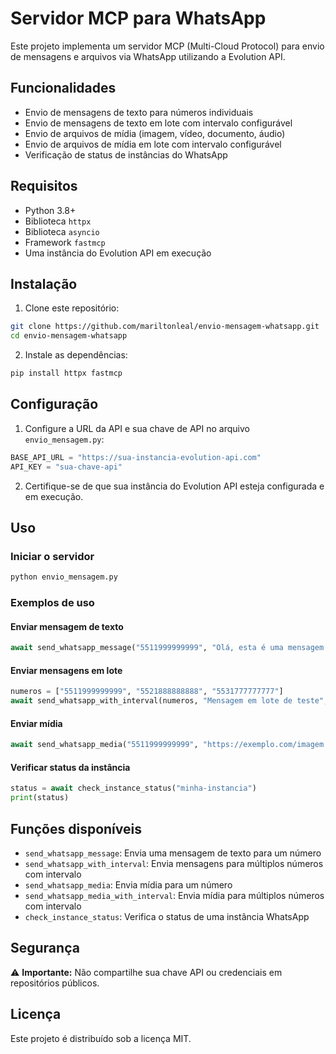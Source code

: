 # Servidor MCP para WhatsApp

Este projeto implementa um servidor MCP (Multi-Cloud Protocol) para envio de mensagens e arquivos via WhatsApp utilizando a Evolution API.

## Funcionalidades

- Envio de mensagens de texto para números individuais
- Envio de mensagens de texto em lote com intervalo configurável
- Envio de arquivos de mídia (imagem, vídeo, documento, áudio)
- Envio de arquivos de mídia em lote com intervalo configurável
- Verificação de status de instâncias do WhatsApp

## Requisitos

- Python 3.8+
- Biblioteca `httpx`
- Biblioteca `asyncio`
- Framework `fastmcp`
- Uma instância do Evolution API em execução

## Instalação

1. Clone este repositório:
```bash
git clone https://github.com/mariltonleal/envio-mensagem-whatsapp.git
cd envio-mensagem-whatsapp
```

2. Instale as dependências:
```bash
pip install httpx fastmcp
```

## Configuração

1. Configure a URL da API e sua chave de API no arquivo `envio_mensagem.py`:
```python
BASE_API_URL = "https://sua-instancia-evolution-api.com"
API_KEY = "sua-chave-api"
```

2. Certifique-se de que sua instância do Evolution API esteja configurada e em execução.

## Uso

### Iniciar o servidor

```bash
python envio_mensagem.py
```

### Exemplos de uso

#### Enviar mensagem de texto

```python
await send_whatsapp_message("5511999999999", "Olá, esta é uma mensagem de teste!", "minha-instancia")
```

#### Enviar mensagens em lote

```python
numeros = ["5511999999999", "5521888888888", "5531777777777"]
await send_whatsapp_with_interval(numeros, "Mensagem em lote de teste", "minha-instancia", interval_seconds=5)
```

#### Enviar mídia

```python
await send_whatsapp_media("5511999999999", "https://exemplo.com/imagem.jpg", "image", "minha-instancia")
```

#### Verificar status da instância

```python
status = await check_instance_status("minha-instancia")
print(status)
```

## Funções disponíveis

- `send_whatsapp_message`: Envia uma mensagem de texto para um número
- `send_whatsapp_with_interval`: Envia mensagens para múltiplos números com intervalo
- `send_whatsapp_media`: Envia mídia para um número
- `send_whatsapp_media_with_interval`: Envia mídia para múltiplos números com intervalo
- `check_instance_status`: Verifica o status de uma instância WhatsApp

## Segurança

⚠️ **Importante:** Não compartilhe sua chave API ou credenciais em repositórios públicos.

## Licença

Este projeto é distribuído sob a licença MIT.